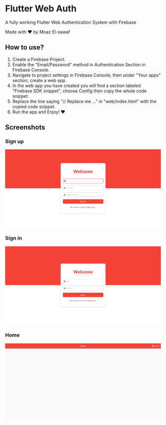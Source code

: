 # Flutter Web Auth

A fully working Flutter Web Authentication System with Firebase

Made with ❤ by Moaz El-sawaf

## How to use?

1. Create a Firebase Project.
2. Enable the "Email/Password" method in Authentication Section in Firebase Console.
3. Navigate to project settings in Firebase Console, then under "Your apps" section, create a web app.
4. In the web app you have created you will find a section labeled "Firebase SDK snippet", choose Config then copy the whole code snippet.
5. Replace the line saying "// Replace me ..." in "web/index.html" with the copied code snippet.
6. Run the app and Enjoy! ❤

## Screenshots

### Sign up

![](screenshots/signup.png)

### Sign in

![](screenshots/signin.png)

### Home

![](screenshots/home.png)